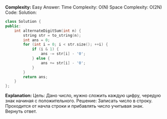 **Complexity:** Easy
Answer:
	Time Complexity: O(N)
	Space Complexity: O(2N)
Code:
Solution:
```cpp
class Solution {
public:
	int alternateDigitSum(int n) {
		string str = to_string(n);
		int ans = 0;
		for (int i = 0; i < str.size(); ++i) {
			if (i & 1) {
				ans -= str[i] - '0';
			} else {
				ans += str[i] - '0';
			}
		}
		return ans;
	}
};
```
**Explanation:**
	Цель: Дано число, нужно сложить каждую цифру, чередую знак начиная с положительного.
	Pешение: Записать число в строку. Проходится от начла строки и прибавлять число учитывая знак. Вернуть ответ.
